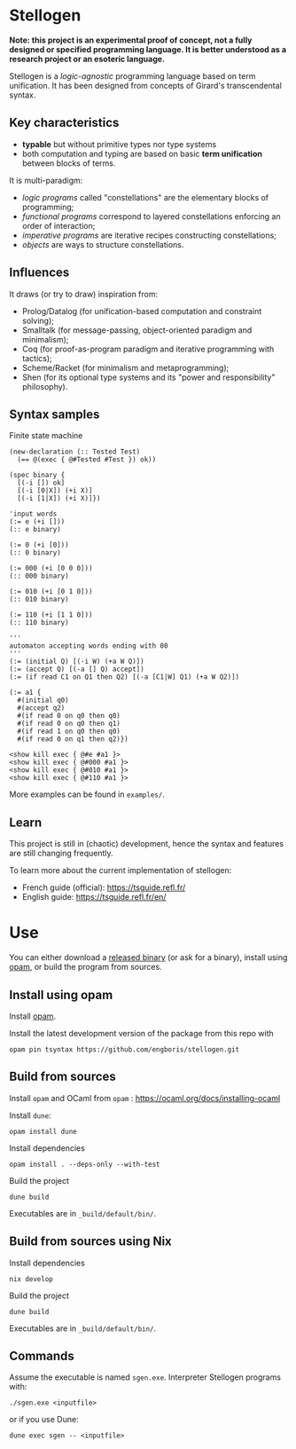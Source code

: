 # Stellogen

**Note: this project is an experimental proof of concept, not a fully
designed or specified programming language. It is better understood as a
research project or an esoteric language.**

Stellogen is a *logic-agnostic* programming language based on term unification.
It has been designed from concepts of Girard's transcendental syntax.

## Key characteristics

- **typable** but without primitive types nor type systems
- both computation and typing are based on basic **term unification** between
blocks of terms.

It is multi-paradigm:
- _logic programs_ called "constellations" are the elementary blocks of
programming;
- _functional programs_ correspond to layered constellations enforcing an order
of interaction;
- _imperative programs_ are iterative recipes constructing constellations;
- _objects_ are ways to structure constellations.

## Influences

It draws (or try to draw) inspiration from:
- Prolog/Datalog (for unification-based computation and constraint solving);
- Smalltalk (for message-passing, object-oriented paradigm and minimalism);
- Coq (for proof-as-program paradigm and iterative programming with tactics);
- Scheme/Racket (for minimalism and metaprogramming);
- Shen (for its optional type systems and its "power and responsibility"
philosophy).

## Syntax samples

Finite state machine

```
(new-declaration (:: Tested Test)
  (== @(exec { @#Tested #Test }) ok))

(spec binary {
  [(-i []) ok]
  [(-i [0|X]) (+i X)]
  [(-i [1|X]) (+i X)]})

'input words
(:= e (+i []))
(:: e binary)

(:= 0 (+i [0]))
(:: 0 binary)

(:= 000 (+i [0 0 0]))
(:: 000 binary)

(:= 010 (+i [0 1 0]))
(:: 010 binary)

(:= 110 (+i [1 1 0]))
(:: 110 binary)

'''
automaton accepting words ending with 00
'''
(:= (initial Q) [(-i W) (+a W Q)])
(:= (accept Q) [(-a [] Q) accept])
(:= (if read C1 on Q1 then Q2) [(-a [C1|W] Q1) (+a W Q2)])

(:= a1 {
  #(initial q0)
  #(accept q2)
  #(if read 0 on q0 then q0)
  #(if read 0 on q0 then q1)
  #(if read 1 on q0 then q0)
  #(if read 0 on q1 then q2)})

<show kill exec { @#e #a1 }>
<show kill exec { @#000 #a1 }>
<show kill exec { @#010 #a1 }>
<show kill exec { @#110 #a1 }>
```

More examples can be found in `examples/`.

## Learn

This project is still in (chaotic) development, hence the syntax and features
are still changing frequently.

To learn more about the current implementation of stellogen:
- French guide (official): https://tsguide.refl.fr/
- English guide: https://tsguide.refl.fr/en/

# Use

You can either download a
[released binary](https://github.com/engboris/stellogen/releases)
(or ask for a binary), install using
[opam](https://opam.ocaml.org/), or build the program from sources.

## Install using opam

Install [opam](https://ocaml.org/docs/installing-ocaml).

Install the latest development version of the package from this repo with

```
opam pin tsyntax https://github.com/engboris/stellogen.git
```

## Build from sources

Install `opam` and OCaml from `opam` : https://ocaml.org/docs/installing-ocaml

Install `dune`:
```
opam install dune
```

Install dependencies
```
opam install . --deps-only --with-test
```

Build the project
```
dune build
```

Executables are in `_build/default/bin/`.

## Build from sources using Nix

Install dependencies
```
nix develop
```

Build the project
```
dune build
```

Executables are in `_build/default/bin/`.

## Commands

Assume the executable is named `sgen.exe`. Interpreter Stellogen programs with:

```
./sgen.exe <inputfile>
```

or if you use Dune:

```
dune exec sgen -- <inputfile>
```
